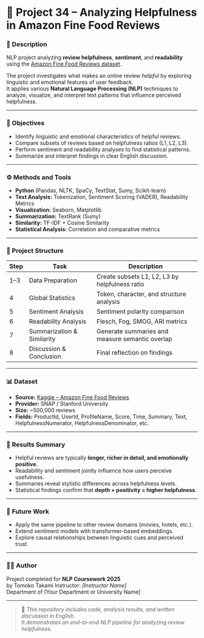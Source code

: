 # 🧾 Project 34 – Analyzing Helpfulness in Amazon Fine Food Reviews

### 📖 Description
NLP project analyzing **review helpfulness**, **sentiment**, and **readability**  
using the [Amazon Fine Food Reviews dataset](https://www.kaggle.com/datasets/snap/amazon-fine-food-reviews).

The project investigates what makes an online review *helpful* by exploring  
linguistic and emotional features of user feedback.  
It applies various **Natural Language Processing (NLP)** techniques to  
analyze, visualize, and interpret text patterns that influence perceived helpfulness.

---

### 🧠 Objectives
- Identify linguistic and emotional characteristics of helpful reviews.  
- Compare subsets of reviews based on helpfulness ratios (L1, L2, L3).  
- Perform sentiment and readability analyses to find statistical patterns.  
- Summarize and interpret findings in clear English discussion.

---

### ⚙️ Methods and Tools
- **Python** (Pandas, NLTK, SpaCy, TextStat, Sumy, Scikit-learn)  
- **Text Analysis:** Tokenization, Sentiment Scoring (VADER), Readability Metrics  
- **Visualization:** Seaborn, Matplotlib  
- **Summarization:** TextRank (Sumy)  
- **Similarity:** TF-IDF + Cosine Similarity  
- **Statistical Analysis:** Correlation and comparative metrics

---

### 🧩 Project Structure
| Step | Task | Description |
|------|------|-------------|
| 1–3 | Data Preparation | Create subsets L1, L2, L3 by helpfulness ratio |
| 4 | Global Statistics | Token, character, and structure analysis |
| 5 | Sentiment Analysis | Sentiment polarity comparison |
| 6 | Readability Analysis | Flesch, Fog, SMOG, ARI metrics |
| 7 | Summarization & Similarity | Generate summaries and measure semantic overlap |
| 8 | Discussion & Conclusion | Final reflection on findings |

---

### 📊 Dataset
- **Source:** [Kaggle – Amazon Fine Food Reviews](https://www.kaggle.com/datasets/snap/amazon-fine-food-reviews)  
- **Provider:** SNAP / Stanford University  
- **Size:** ~500,000 reviews  
- **Fields:** ProductId, UserId, ProfileName, Score, Time, Summary, Text, HelpfulnessNumerator, HelpfulnessDenominator, etc.

---

### 🏁 Results Summary
- Helpful reviews are typically **longer, richer in detail, and emotionally positive**.  
- Readability and sentiment jointly influence how users perceive usefulness.  
- Summaries reveal stylistic differences across helpfulness levels.  
- Statistical findings confirm that **depth + positivity = higher helpfulness**.

---

### 🚀 Future Work
- Apply the same pipeline to other review domains (movies, hotels, etc.).  
- Extend sentiment models with transformer-based embeddings.  
- Explore causal relationships between linguistic cues and perceived trust.

---

### 🧑‍💻 Author
Project completed for **NLP Coursework 2025**  
by Tomoko Takami 
Instructor: *[Instructor Name]*  
Department of [Your Department or University Name]

---

> 📝 *This repository includes code, analysis results, and written discussion in English.  
> It demonstrates an end-to-end NLP pipeline for analyzing review helpfulness.*
